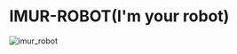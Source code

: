 # IMUR-ROBOT(I'm your robot)
![imur_robot](https://github.com/user-attachments/assets/db7d2b74-8076-4e77-9642-67960f007040)
